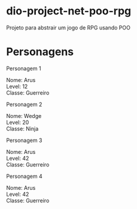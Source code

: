 # dio-project-net-poo-rpg
Projeto para abstrair um jogo de RPG usando POO

# Personagens
Personagem 1

Nome: Arus<br>
Level: 12<br>
Classe: Guerreiro


Personagem 2

Nome: Wedge<br>
Level: 20<br>
Classe: Ninja


Personagem 3

Nome: Arus<br>
Level: 42<br>
Classe: Guerreiro


Personagem 4

Nome: Arus<br>
Level: 42<br>
Classe: Guerreiro





